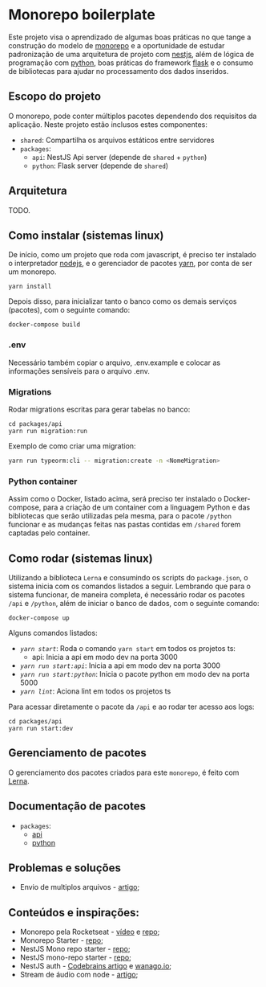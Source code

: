 # Monorepo boilerplate
Este projeto visa o aprendizado de algumas boas práticas no que tange a construção do modelo de [monorepo](https://pt.stackoverflow.com/questions/452607/o-que-%C3%A9-um-monorepo-quais-s%C3%A3o-as-suas-vantagens-e-desvantagens) e a oportunidade de estudar padronização de uma arquitetura de projeto com [nestjs](https://docs.nestjs.com/), além de lógica de programação com [python](https://www.python.org/), boas práticas do framework [flask](https://flask.palletsprojects.com/en/2.0.x/) e o consumo de bibliotecas para ajudar no processamento dos dados inseridos.

## Escopo do projeto
O monorepo, pode conter múltiplos pacotes dependendo dos requisitos da aplicação. Neste projeto estão inclusos estes componentes:

- `shared`: Compartilha os arquivos estáticos entre servidores
- `packages`:
    - `api`: NestJS Api server (depende de `shared` + `python`)
    - `python`: Flask server (depende de `shared`)
    <!-- - `client`: Next app (depende de `api` + `shared` + `python`) -->
    <!-- - `mobile`: React-native app (depende de `api` + `shared` + `python`) -->

## Arquitetura
TODO.

## Como instalar (sistemas linux)
De início, como um projeto que roda com javascript, é preciso ter instalado o interpretador [nodejs](https://nodejs.org/en/), e o gerenciador de pacotes [yarn](https://yarnpkg.com/getting-started), por conta de ser um monorepo.

```
yarn install
```

Depois disso, para inicializar tanto o banco como os demais serviços (pacotes), com o seguinte comando:
```
docker-compose build
```

### .env
Necessário também copiar o arquivo, .env.example e colocar as informações sensíveis para o arquivo .env.

### Migrations
Rodar migrations escritas para gerar tabelas no banco:
```
cd packages/api
yarn run migration:run
```

Exemplo de como criar uma migration:
```bash
yarn run typeorm:cli -- migration:create -n <NomeMigration>
```

### Python container
Assim como o Docker, listado acima, será preciso ter instalado o Docker-compose, para a criação de um container com a linguagem Python e das bibliotecas que serão utilizadas pela mesma, para o pacote `/python` funcionar e as mudanças feitas nas pastas contidas em `/shared` forem captadas pelo container.

## Como rodar (sistemas linux)
Utilizando a biblioteca `Lerna` e consumindo os scripts do `package.json`, o sistema inicia com os comandos listados a seguir. Lembrando que para o sistema funcionar, de maneira completa, é necessário rodar os pacotes `/api` e `/python`, além de iniciar o banco de dados, com o seguinte comando:
```
docker-compose up
```

Alguns comandos listados:

- _`yarn start`_: Roda o comando `yarn start` em todos os projetos ts:
  - api: Inicia a api em modo dev na porta 3000
- _`yarn run start:api`_: Inicia a api em modo dev na porta 3000
- _`yarn run start:python`_: Inicia o pacote python em modo dev na porta 5000
- _`yarn lint`_: Aciona lint em todos os projetos ts
<!-- - _`yarn build`_: Builda todos os projetos ts -->
<!-- - _`yarn test`_: Testa todos os projetos ts -->

Para acessar diretamente o pacote da `/api` e ao rodar ter acesso aos logs:
```
cd packages/api
yarn run start:dev
```

## Gerenciamento de pacotes
O gerenciamento dos pacotes criados para este `monorepo`, é feito com [Lerna](https://github.com/lerna/lerna).

## Documentação de pacotes
- `packages`:
    - [api](packages/api/openapi.yaml)
    - [python](packages/python/openapi.yaml)

## Problemas e soluções
* Envio de multiplos arquivos - [artigo](https://betterprogramming.pub/nestjs-file-uploading-using-multer-f3021dfed733);
## Conteúdos e inspirações:
* Monorepo pela Rocketseat - [vídeo](https://www.youtube.com/watch?v=k5TkBcUTJus&t=44s) e [repo](https://github.com/rocketseat-content/youtube-monorepo);
* Monorepo Starter - [repo](https://github.com/palmerhq/monorepo-starter);
* NestJS Mono repo starter - [repo](https://github.com/scopsy/nestjs-monorepo-starter);
* NestJS mono-repo starter - [repo](https://github.com/BrunnerLivio/nestjs-monorepo-starter);
* NestJS auth - [Codebrains artigo](https://codebrains.io/nest-js-express-jwt-authentication-with-typeorm-and-passport/) e [wanago.io](https://wanago.io/2020/05/25/api-nestjs-authenticating-users-bcrypt-passport-jwt-cookies/);
* Stream de áudio com node - [artigo](http://cangaceirojavascript.com.br/streaming-audio-node/);